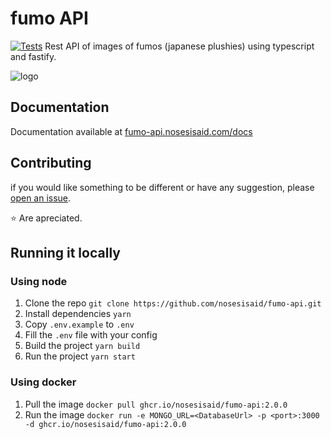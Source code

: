 # fumo API 
[![Tests](https://github.com/Nosesisaid/fumo-API/actions/workflows/tests.yml/badge.svg)](https://github.com/Nosesisaid/fumo-API/actions/workflows/tests.yml)
Rest API of images of fumos (japanese plushies) using typescript and fastify.


![logo](https://repository-images.githubusercontent.com/395606928/753b9fdd-b978-4b74-841e-f3973daf9129)
## Documentation
Documentation available at [fumo-api.nosesisaid.com/docs](https://fumo-api.nosesisaid.com/docs)
## Contributing
if you would like something to be different or have any suggestion, please [open an issue](https://github.com/nosesisaid/fumo-api/issues/new).


⭐ Are apreciated.

## Running it locally 
### Using node 
1. Clone the repo `git clone https://github.com/nosesisaid/fumo-api.git`
1. Install dependencies `yarn`
1. Copy `.env.example` to `.env`
1. Fill the `.env` file with your config 
1. Build the project `yarn build`
1. Run the project `yarn start`
### Using docker
1. Pull the image `docker pull ghcr.io/nosesisaid/fumo-api:2.0.0`
1. Run the image `docker run -e MONGO_URL=<DatabaseUrl> -p <port>:3000 -d ghcr.io/nosesisaid/fumo-api:2.0.0`
